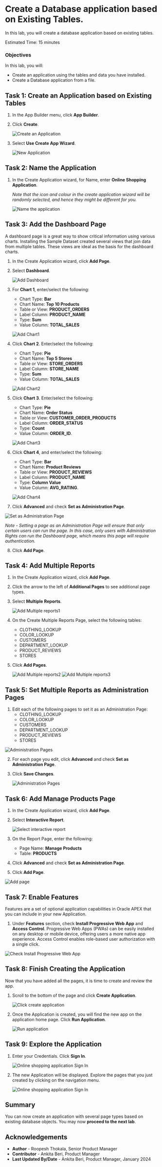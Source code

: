 # Create a Database application based on Existing Tables.

In this lab, you will create a database application based on existing tables.

Estimated Time: 15 minutes

<!--Watch the video below for a quick lab walkthrough.

[](youtube:ssUKy-bZGUw)-->

### Objectives
In this lab, you will:
- Create an application using the tables and data you have installed.
- Create a Database application from a file.

## Task 1: Create an Application based on Existing Tables

1. In the App Builder menu, click **App Builder**.

2. Click **Create**.

    ![Create an Application](images/create-app.png " ")

3.  Select **Use Create App Wizard**.

    ![New Application](./images/click-new-application.png " ")

## Task 2: Name the Application

1. In the Create Application wizard, for Name, enter **Online Shopping Application**.

   *Note that the icon and colour in the create application wizard will be randomly selected, and hence they might be different for you.*

    ![Name the application](./images/name-the-application1.png " ")

## Task 3: Add the Dashboard Page

A dashboard page is a great way to show critical information using various charts. Installing the Sample Dataset created several views that join data from multiple tables. These views are ideal as the basis for the dashboard charts.

1. In the Create Application wizard, click **Add Page**.

2. Select **Dashboard**.

    ![Add Dashboard](./images/add-dashboard-page1.png " ")

3. For **Chart 1**, enter/select the following:

    * Chart Type: **Bar**
    * Chart Name: **Top 10 Products**
    * Table or View: **PRODUCT_ORDERS**
    * Label Column: **PRODUCT_NAME**
    * Type: **Sum**
    * Value Column: **TOTAL_SALES**

    ![Add Chart1](./images/chart11.png " ")

4. Click **Chart 2**. Enter/select the following:

    *  Chart Type: **Pie**
    *  Chart Name: **Top 5 Stores**
    *  Table or View: **STORE_ORDERS**
    *  Label Column: **STORE_NAME**
    *  Type: **Sum**
    *  Value Column: **TOTAL_SALES**

    ![Add Chart2](./images/chart22.png " ")

5. Click **Chart 3**. Enter/select the following:

    * Chart Type: **Pie**
    * Chart Name: **Order Status**
    * Table or View: **CUSTOMER\_ORDER\_PRODUCTS**
    * Label Column: **ORDER_STATUS**
    * Type: **Count**
    * Value Column: **ORDER_ID**.

    ![Add Chart3](./images/chart33.png " ")    

6. Click **Chart 4**, and enter/select the following:

    * Chart Type: **Bar**
    * Chart Name: **Product Reviews**
    * Table or View: **PRODUCT_REVIEWS**
    * Label Column: **PRODUCT_NAME**
    * Type: **Column Value**
    * Value Column: **AVG_RATING**.

    ![Add Chart4](./images/chart44.png " ")  

7. Click **Advanced** and check **Set as Administration Page**.

  ![Set as Administration Page](./images/set-as-admin-page.png " ")

   *Note - Setting a page as an Administration Page will ensure that only certain users can run the page. In this case, only users with Administration Rights can run the Dashboard page, which means this page will require authentication.*

8. Click **Add Page**.

## Task 4: Add Multiple Reports

1. In the Create Application wizard, click **Add Page**.
2. Click the arrow to the left of **Additional Pages** to see additional page types.
3. Select **Multiple Reports**.

    ![Add Multiple reports1](./images/add-multiple-reports.png " ")

4. On the Create Multiple Reports Page, select the following tables:
    - CLOTHING_LOOKUP
    - COLOR_LOOKUP
    - CUSTOMERS
    - DEPARTMENT_LOOKUP
    - PRODUCT_REVIEWS
    - STORES

5. Click **Add Pages**.

    ![Add Multiple reports2](./images/add-multiple-reports2.png " ")
    ![Add Multiple reports3](./images/add-multiple-reports3.png " ")

## Task 5: Set Multiple Reports as Administration Pages

1. Edit each of the following pages to set it as an Administration Page:
    - CLOTHING_LOOKUP
    - COLOR_LOOKUP
    - CUSTOMERS
    - DEPARTMENT_LOOKUP
    - PRODUCT_REVIEWS
    - STORES

  ![Administration Pages](./images/edit-multiple-reports.png " ")

2. For each page you edit, click **Advanced** and check **Set as Administration Page**.

3. Click **Save Changes**.

    ![Administration Pages](./images/set-as-admin-page2.png " ")

## Task 6: Add Manage Products Page

1. In the Create Application wizard, click **Add Page**.
2. Select **Interactive Report**.

    ![Select interactive report](./images/select-ir-report.png " ")

3. On the Report Page, enter the following:
    - Page Name: **Manage Products**
    - Table: **PRODUCTS**

<!--
4. Expand Lookup columns, and enter the following:

    - Lookup Key 1 - select **CLOTHING_ID**
    - Display Column 1 - select **CLOTHING_LOOKUP.CLOTHING**
    - Lookup Key 2 - select **DEPARTMENT_ID**
    - Display Column 2 - select **DEPARTMENT\_LOOKUP.DEPARTMENT**
    - Lookup Key 3 - select **COLOR_ID**
    - Display Column 3 - select **COLOR_LOOKUP.COLOR**
-->
4. Click **Advanced** and check **Set as Administration Page**.

5. Click **Add Page**.

  ![Add page](./images/add-report-page.png " ")

## Task 7: Enable Features

Features are a set of optional application capabilities in Oracle APEX that you can include in your new Application. 

1. Under **Features** section, check **Install Progressive Web App** and **Access Control**.
    Progressive Web Apps (PWAs) can be easily installed on any desktop or mobile device, offering users a more native app experience. Access Control enables role-based user authorization with a single click.

  ![Check Install Progressive Web App](./images/set-features.png " ")

## Task 8: Finish Creating the Application

Now that you have added all the pages, it is time to create and review the app.

1. Scroll to the bottom of the page and click **Create Application**.

    ![Click create application](./images/click-create-application.png " ")

2. Once the Application is created, you will find the new app on the application home page.
Click **Run Application**.

    ![Run application](./images/run-application11.png " ")

## Task 9: Explore the Application

1. Enter your Credentials. Click **Sign In**.

    ![Online shopping application Sign In](./images/sign-in2.png " ")

2. The new Application will be displayed. Explore the pages that you just created by clicking on the navigation menu.

    ![Online shopping application Sign In](./images/sign-in31.png " ")

## Summary
You can now create an application with several page types based on existing database objects. You may now **proceed to the next lab**.

## Acknowledgements
- **Author** - Roopesh Thokala, Senior Product Manager
- **Contributor** - Ankita Beri, Product Manager
- **Last Updated By/Date** - Ankita Beri, Product Manager, January 2024
